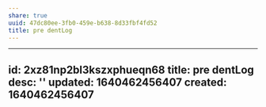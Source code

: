 ```yaml
---
share: true
uuid: 47dc80ee-3fb0-459e-b638-8d33fbf4fd52
title: pre dentLog
---
```


---
id: 2xz81np2bl3kszxphueqn68
title: pre dentLog
desc: ''
updated: 1640462456407
created: 1640462456407
---

